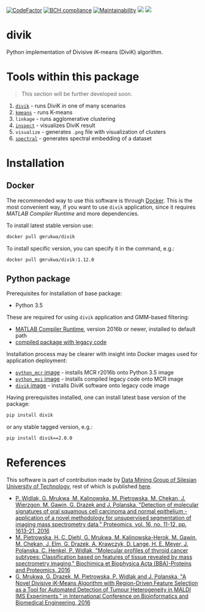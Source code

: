 [![CodeFactor](https://www.codefactor.io/repository/github/gmrukwa/divik/badge)](https://www.codefactor.io/repository/github/gmrukwa/divik)
[![BCH compliance](https://bettercodehub.com/edge/badge/gmrukwa/divik?branch=master)](https://bettercodehub.com/)
[![Maintainability](https://api.codeclimate.com/v1/badges/4cf5d42d0a0076c38445/maintainability)](https://codeclimate.com/github/gmrukwa/divik/maintainability)
![](https://github.com/gmrukwa/divik/workflows/.github/workflows/push_images.yml/badge.svg)
![](https://github.com/gmrukwa/divik/workflows/.github/workflows/unittest.yml/badge.svg)

# divik

Python implementation of Divisive iK-means (DiviK) algorithm.

# Tools within this package

> This section will be further developed soon.

1) [`divik`](divik/README.md) - runs DiviK in one of many scenarios
2) [`kmeans`](divik/kmeans/README.md) - runs K-means
3) `linkage` - runs agglomerative clustering
4) [`inspect`](divik/inspect/README.md) - visualizes DiviK result
5) `visualize` - generates `.png` file with visualization of clusters
6) [`spectral`](divik/spectral.md) - generates spectral embedding of a
dataset

# Installation

## Docker

The recommended way to use this software is through
[Docker](https://www.docker.com/). This is the most convenient way, if you want
to use `divik` application, since it requires *MATLAB Compiler Runtime*
and more dependencies.

To install latest stable version use:

```bash
docker pull gmrukwa/divik
```

To install specific version, you can specify it in the command, e.g.:

```bash
docker pull gmrukwa/divik:1.12.0
```

## Python package

Prerequisites for installation of base package:

- Python 3.5

These are required for using `divik` application and GMM-based filtering:

- [MATLAB Compiler Runtime](https://www.mathworks.com/products/compiler/matlab-runtime.html),
version 2016b or newer, installed to default path
- [compiled package with legacy code](https://github.com/spectre-team/matlab-legacy/releases/tag/legacy-v4.0.9)

Installation process may be clearer with insight into Docker images used for
application deployment:

- [`python_mcr` image](https://github.com/spectre-team/python_mcr) - installs
MCR r2016b onto Python 3.5 image
- [`python_msi` image](https://github.com/spectre-team/python_msi) - installs
compiled legacy code onto MCR image
- [`divik` image](https://github.com/spectre-team/spectre-divik/blob/master/dockerfile) -
installs DiviK software onto legacy code image

Having prerequisites installed, one can install latest base version of the
package:

```bash
pip install divik
```

or any stable tagged version, e.g.:

```bash
pip install divik==2.0.0
```

# References

This software is part of contribution made by [Data Mining Group of Silesian
University of Technology](http://www.zaed.polsl.pl/), rest of which is
published [here](https://github.com/ZAEDPolSl).

+ [P. Widlak, G. Mrukwa, M. Kalinowska, M. Pietrowska, M. Chekan, J. Wierzgon, M.
Gawin, G. Drazek and J. Polanska, "Detection of molecular signatures of oral
squamous cell carcinoma and normal epithelium - application of a novel
methodology for unsupervised segmentation of imaging mass spectrometry data,"
Proteomics, vol. 16, no. 11-12, pp. 1613-21, 2016][1]
+ [M. Pietrowska, H. C. Diehl, G. Mrukwa, M. Kalinowska-Herok, M. Gawin, M.
Chekan, J. Elm, G. Drazek, A. Krawczyk, D. Lange, H. E. Meyer, J. Polanska, C.
Henkel, P. Widlak, "Molecular profiles of thyroid cancer subtypes:
Classification based on features of tissue revealed by mass spectrometry
imaging," Biochimica et Biophysica Acta (BBA)-Proteins and Proteomics, 2016][2]
+ [G. Mrukwa, G. Drazek, M. Pietrowska, P. Widlak and J. Polanska, "A Novel
Divisive iK-Means Algorithm with Region-Driven Feature Selection as a Tool for
Automated Detection of Tumour Heterogeneity in MALDI IMS Experiments," in
International Conference on Bioinformatics and Biomedical Engineering, 2016][3]

[1]: http://onlinelibrary.wiley.com/doi/10.1002/pmic.201500458/pdf
[2]: http://www.sciencedirect.com/science/article/pii/S1570963916302175
[3]: http://link.springer.com/chapter/10.1007/978-3-319-31744-1_11
